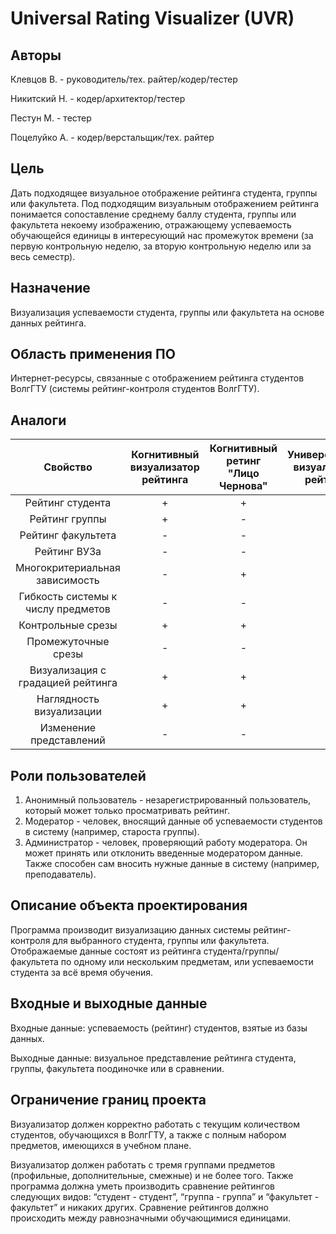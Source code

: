 Universal Rating Visualizer (UVR)
===

Авторы
------
Клевцов В. - руководитель/тех. райтер/кодер/тестер

Никитский Н. - кодер/архитектор/тестер

Пестун М. - тестер

Поцелуйко А. - кодер/верстальщик/тех. райтер

Цель
----
Дать подходящее визуальное отображение рейтинга студента, группы или факультета. Под подходящим визуальным отображением рейтинга понимается сопоставление среднему баллу студента, группы или факультета некоему изображению, отражающему успеваемость обучающейся единицы в интересующий нас промежуток времени (за первую контрольную неделю, за вторую контрольную неделю или за весь семестр).

Назначение
----------
Визуализация успеваемости студента, группы или факультета на основе данных рейтинга.

Область применения ПО
---------------------
Интернет-ресурсы, связанные с отображением рейтинга студентов ВолгГТУ (системы рейтинг-контроля студентов ВолгГТУ).

Аналоги
-------
| Свойство | Когнитивный визуализатор рейтинга  | Когнитивный ретинг "Лицо Чернова" | Универсальный визуализатор рейтинга |
|:--------:|:----------------------------------:|:---------------------------------:|:-----------------------------------:|
| Рейтинг студента | + | + | + |
| Рейтинг группы | + | - | + |
| Рейтинг факультета | - | - | + |
| Рейтинг ВУЗа | - | - | + |
| Многокритериальная зависимость | - | + | + |
| Гибкость системы к числу предметов | - | - | + |
| Контрольные срезы | + | + | + |
| Промежуточные срезы | - | - | - |
| Визуализация с градацией рейтинга | + | + | + |
| Наглядность визуализации | + | + | + |
| Изменение представлений | - | - | + |

Роли пользователей
------------------
1. Анонимный пользователь - незарегистрированный пользователь, который может только просматривать рейтинг.
2. Модератор - человек, вносящий данные об успеваемости студентов в систему (например, староста группы).
3. Администратор - человек, проверяющий работу модератора. Он может принять или отклонить введенные модератором данные. Также способен сам вносить нужные данные в систему (например, преподаватель).

Описание объекта проектирования
-------------------------------
Программа производит визуализацию данных системы рейтинг-контроля для выбранного студента, группы или факультета. Отображаемые данные состоят из рейтинга студента/группы/факультета по одному или нескольким предметам,  или успеваемости студента за всё время обучения.

Входные и выходные данные
-------------------------
Входные данные: успеваемость (рейтинг) студентов, взятые из базы данных.

Выходные данные: визуальное представление рейтинга студента, группы, факультета поодиночке или в сравнении.

Ограничение границ проекта
--------------------------
Визуализатор должен корректно работать с текущим количеством студентов, обучающихся в ВолгГТУ, а также с полным набором предметов, имеющихся в учебном плане.

Визуализатор должен работать с тремя группами предметов (профильные, дополнительные, смежные) и не более того.
Также программа должна уметь производить сравнение рейтингов следующих видов: “студент - студент”, “группа - группа” и “факультет - факультет” и никаких других. Сравнение рейтингов должно происходить между равнозначными обучающимися единицами.
